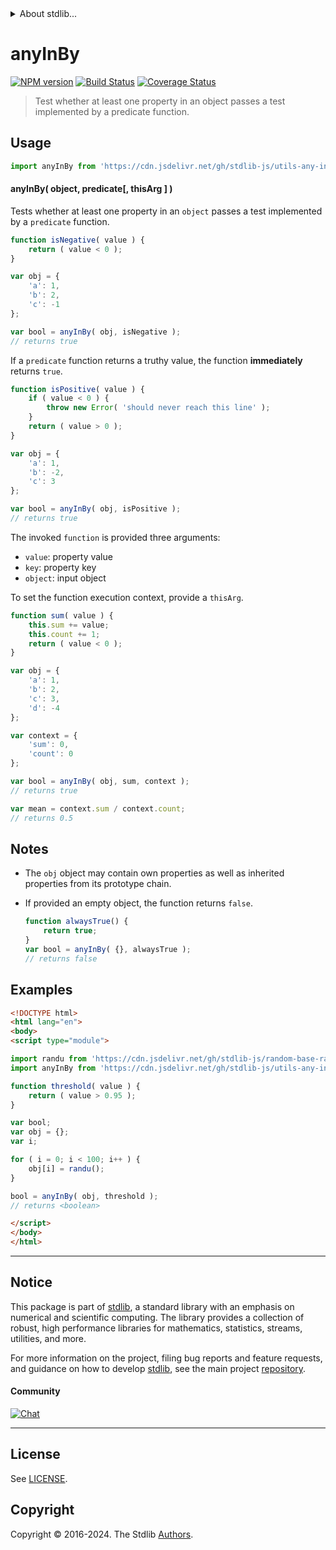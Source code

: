 <!--

@license Apache-2.0

Copyright (c) 2024 The Stdlib Authors.

Licensed under the Apache License, Version 2.0 (the "License");
you may not use this file except in compliance with the License.
You may obtain a copy of the License at

   http://www.apache.org/licenses/LICENSE-2.0

Unless required by applicable law or agreed to in writing, software
distributed under the License is distributed on an "AS IS" BASIS,
WITHOUT WARRANTIES OR CONDITIONS OF ANY KIND, either express or implied.
See the License for the specific language governing permissions and
limitations under the License.

-->


<details>
  <summary>
    About stdlib...
  </summary>
  <p>We believe in a future in which the web is a preferred environment for numerical computation. To help realize this future, we've built stdlib. stdlib is a standard library, with an emphasis on numerical and scientific computation, written in JavaScript (and C) for execution in browsers and in Node.js.</p>
  <p>The library is fully decomposable, being architected in such a way that you can swap out and mix and match APIs and functionality to cater to your exact preferences and use cases.</p>
  <p>When you use stdlib, you can be absolutely certain that you are using the most thorough, rigorous, well-written, studied, documented, tested, measured, and high-quality code out there.</p>
  <p>To join us in bringing numerical computing to the web, get started by checking us out on <a href="https://github.com/stdlib-js/stdlib">GitHub</a>, and please consider <a href="https://opencollective.com/stdlib">financially supporting stdlib</a>. We greatly appreciate your continued support!</p>
</details>

# anyInBy

[![NPM version][npm-image]][npm-url] [![Build Status][test-image]][test-url] [![Coverage Status][coverage-image]][coverage-url] <!-- [![dependencies][dependencies-image]][dependencies-url] -->

> Test whether at least one property in an object passes a test implemented by a predicate function.

<!-- Section to include introductory text. Make sure to keep an empty line after the intro `section` element and another before the `/section` close. -->

<section class="intro">

</section>

<!-- /.intro -->

<!-- Package usage documentation. -->



<section class="usage">

## Usage

```javascript
import anyInBy from 'https://cdn.jsdelivr.net/gh/stdlib-js/utils-any-in-by@esm/index.mjs';
```

#### anyInBy( object, predicate\[, thisArg ] )

Tests whether at least one property in an `object` passes a test implemented by a `predicate` function.

```javascript
function isNegative( value ) {
    return ( value < 0 );
}

var obj = {
    'a': 1,
    'b': 2,
    'c': -1
};

var bool = anyInBy( obj, isNegative );
// returns true
```

If a `predicate` function returns a truthy value, the function **immediately** returns `true`.

```javascript
function isPositive( value ) {
    if ( value < 0 ) {
        throw new Error( 'should never reach this line' );
    }
    return ( value > 0 );
}

var obj = {
    'a': 1,
    'b': -2,
    'c': 3
};

var bool = anyInBy( obj, isPositive );
// returns true
```

The invoked `function` is provided three arguments:

-   `value`: property value
-   `key`: property key
-   `object`: input object

To set the function execution context, provide a `thisArg`.

```javascript
function sum( value ) {
    this.sum += value;
    this.count += 1;
    return ( value < 0 );
}

var obj = {
    'a': 1,
    'b': 2,
    'c': 3,
    'd': -4
};

var context = {
    'sum': 0,
    'count': 0
};

var bool = anyInBy( obj, sum, context );
// returns true

var mean = context.sum / context.count;
// returns 0.5
```

</section>

<!-- /.usage -->

<!-- Package usage notes. Make sure to keep an empty line after the `section` element and another before the `/section` close. -->

<section class="notes">

## Notes

-   The `obj` object may contain own properties as well as inherited properties from its prototype chain.

-   If provided an empty object, the function returns `false`.

    ```javascript
    function alwaysTrue() {
        return true;
    }
    var bool = anyInBy( {}, alwaysTrue );
    // returns false
    ```

</section>


<!-- /.notes -->

<!-- Package usage examples. -->

<section class="examples">

## Examples

<!-- eslint no-undef: "error" -->

```html
<!DOCTYPE html>
<html lang="en">
<body>
<script type="module">

import randu from 'https://cdn.jsdelivr.net/gh/stdlib-js/random-base-randu@esm/index.mjs';
import anyInBy from 'https://cdn.jsdelivr.net/gh/stdlib-js/utils-any-in-by@esm/index.mjs';

function threshold( value ) {
    return ( value > 0.95 );
}

var bool;
var obj = {};
var i;

for ( i = 0; i < 100; i++ ) {
    obj[i] = randu();
}

bool = anyInBy( obj, threshold );
// returns <boolean>

</script>
</body>
</html>
```

</section>

<!-- /.examples -->

<!-- Section to include cited references. If references are included, add a horizontal rule *before* the section. Make sure to keep an empty line after the `section` element and another before the `/section` close. -->

<section class="references">

</section>

<!-- /.references -->

<!-- Section for related `stdlib` packages. Do not manually edit this section, as it is automatically populated. -->

<section class="related">

<section class="main-repo" >

* * *

## Notice

This package is part of [stdlib][stdlib], a standard library with an emphasis on numerical and scientific computing. The library provides a collection of robust, high performance libraries for mathematics, statistics, streams, utilities, and more.

For more information on the project, filing bug reports and feature requests, and guidance on how to develop [stdlib][stdlib], see the main project [repository][stdlib].

#### Community

[![Chat][chat-image]][chat-url]

---

## License

See [LICENSE][stdlib-license].


## Copyright

Copyright &copy; 2016-2024. The Stdlib [Authors][stdlib-authors].

</section>

<!-- /.stdlib -->

<!-- Section for all links. Make sure to keep an empty line after the `section` element and another before the `/section` close. -->

<section class="links">

[npm-image]: http://img.shields.io/npm/v/@stdlib/utils-any-in-by.svg
[npm-url]: https://npmjs.org/package/@stdlib/utils-any-in-by

[test-image]: https://github.com/stdlib-js/utils-any-in-by/actions/workflows/test.yml/badge.svg?branch=main
[test-url]: https://github.com/stdlib-js/utils-any-in-by/actions/workflows/test.yml?query=branch:main

[coverage-image]: https://img.shields.io/codecov/c/github/stdlib-js/utils-any-in-by/main.svg
[coverage-url]: https://codecov.io/github/stdlib-js/utils-any-in-by?branch=main

<!--

[dependencies-image]: https://img.shields.io/david/stdlib-js/utils-any-in-by.svg
[dependencies-url]: https://david-dm.org/stdlib-js/utils-any-in-by/main

-->

[chat-image]: https://img.shields.io/gitter/room/stdlib-js/stdlib.svg
[chat-url]: https://app.gitter.im/#/room/#stdlib-js_stdlib:gitter.im

[stdlib]: https://github.com/stdlib-js/stdlib

[stdlib-authors]: https://github.com/stdlib-js/stdlib/graphs/contributors

[umd]: https://github.com/umdjs/umd
[es-module]: https://developer.mozilla.org/en-US/docs/Web/JavaScript/Guide/Modules

[deno-url]: https://github.com/stdlib-js/utils-any-in-by/tree/deno
[deno-readme]: https://github.com/stdlib-js/utils-any-in-by/blob/deno/README.md
[umd-url]: https://github.com/stdlib-js/utils-any-in-by/tree/umd
[umd-readme]: https://github.com/stdlib-js/utils-any-in-by/blob/umd/README.md
[esm-url]: https://github.com/stdlib-js/utils-any-in-by/tree/esm
[esm-readme]: https://github.com/stdlib-js/utils-any-in-by/blob/esm/README.md
[branches-url]: https://github.com/stdlib-js/utils-any-in-by/blob/main/branches.md

[stdlib-license]: https://raw.githubusercontent.com/stdlib-js/utils-any-in-by/main/LICENSE

</section>

<!-- /.links -->
